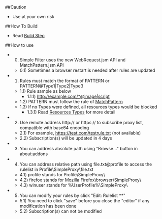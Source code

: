##Caution

- Use at your own risk

##How To Build

- Read <a href="https://github.com/jc3213/Misc/blob/master/Manual/en-US/HowToBuild.md">Build Step</a>

##How to use

- 0) Simple Filter uses the new WebRequest.jsm API and MatchPattern.jsm API
  - 0.1) Sometimes a browser restart is needed after rules are updated
- 1) Rules must match the format of PATTERN or PATTERN@Type1|Type2|Type3
  - 1.1) Rule sample as below
    - 1.1.1) http://example.com/*@image|script
  - 1.2) PATTERN must follow the rule of <a href="https://developer.mozilla.org/en-US/Add-ons/WebExtensions/Match_patterns">MatchPattern</a>
  - 1.3) If no Types were defined, all resources types would be blocked
    - 1.3.1) Read <a href="https://developer.mozilla.org/en-US/docs/Mozilla/JavaScript_code_modules/WebRequest.jsm#Resource_types">Resources Types</a> for more detail
- 2) Use remote address http:// or https:// to subscribe proxy list, compatible with base64 encoding
  - 2.1) For example, https://test.com/testrule.txt (not available)
  - 2.2) Subscription(s) will be updated in 4 days
- 3) You can address absolute path using "Browse..." button in about:addons
- 4) You can address relative path using file.txt@profile to access the rulelist in Profile\SimpleProxy\file.txt
  - 4.1) profile stands for Profile\SimpleProxy\
  - 4.2) firefox stands for Mozilla Firefox\browser\SimpleProxy\
  - 4.3) winuser stands for %UserProfile%\SimpleProxy\
- 5) You can modify your rules by click "Edit: Rulelist **"
  - 5.1) You need to click "save" before you close the "editor" if any modification has been done
  - 5.2) Subscription(s) can not be modified
